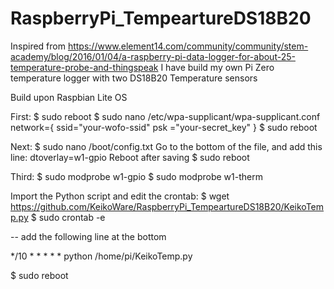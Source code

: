 # RaspberryPi_TempeartureDS18B20

Inspired from https://www.element14.com/community/community/stem-academy/blog/2016/01/04/a-raspberry-pi-data-logger-for-about-25-temperature-probe-and-thingspeak
I have build my own Pi Zero temperature logger with two DS18B20 Temperature sensors

Build upon Raspbian Lite OS

First:
    $ sudo reboot
    $ sudo nano /etc/wpa-supplicant/wpa-supplicant.conf
    network={
        ssid="your-wofo-ssid"
       psk ="your-secret_key"
    }
    $ sudo reboot

Next:
  $ sudo nano /boot/config.txt
Go to the bottom of the file, and add this line:
  dtoverlay=w1-gpio
Reboot after saving
  $ sudo reboot

Third:
  $ sudo modprobe w1-gpio 
  $ sudo modprobe w1-therm

Import the Python script and edit the crontab:
  $ wget https://github.com/KeikoWare/RaspberryPi_TempeartureDS18B20/KeikoTemp.py
  $ sudo crontab -e

-- add the following line at the bottom

  */10 * * * * * python /home/pi/KeikoTemp.py

  $ sudo reboot
